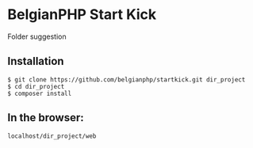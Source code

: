 # BelgianPHP Start Kick
Folder suggestion

## Installation
```
$ git clone https://github.com/belgianphp/startkick.git dir_project
$ cd dir_project
$ composer install
```
## In the browser: 
```
localhost/dir_project/web
```


